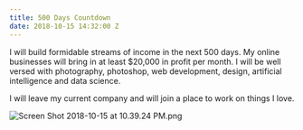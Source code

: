 ```yaml
---
title: 500 Days Countdown
date: 2018-10-15 14:32:00 Z
---
```


I will build formidable streams of income in the next 500 days.
My online businesses will bring in at least $20,000 in profit per month.
I will be well versed with photography, photoshop, web development, design, artificial intelligence and data science.

I will leave my current company and will join a place to work on things I love. 

![Screen Shot 2018-10-15 at 10.39.24 PM.png](/uploads/Screen%20Shot%202018-10-15%20at%2010.39.24%20PM.png)